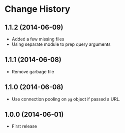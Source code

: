 # Change History

## 1.1.2 (2014-06-09)

* Added a few missing files
* Using separate module to prep query arguments

## 1.1.1 (2014-06-08)

* Remove garbage file

## 1.1.0 (2014-06-08)

* Use connection pooling on `pg` object if passed a URL.

## 1.0.0 (2014-06-01)

* First release
